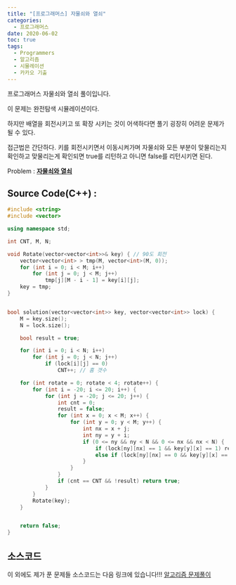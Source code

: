 ```yaml
---
title: "[프로그래머스] 자물쇠와 열쇠"
categories: 
  - 프로그래머스
date: 2020-06-02
toc: true
tags: 
  - Programmers
  - 알고리즘
  - 시뮬레이션
  - 카카오 기출
---
```

프로그래머스 자물쇠와 열쇠 풀이입니다.<br/>

이 문제는 완전탐색 시뮬레이션이다. 

하지만 배열을 회전시키고 또 확장 시키는 것이 어색하다면 풀기 굉장히 어려운 문제가 될 수 있다.  

접근법은 간단하다. 키를 회전시키면서 이동시켜가며 자물쇠와 모든 부분이 맞물리는지 확인하고 맞물리는게 확인되면 true를 리턴하고 아니면 false를 
리턴시키면 된다. 

Problem : 
**[자물쇠와 열쇠](https://programmers.co.kr/learn/courses/30/lessons/60059)**

Source Code(C++) : 
-----

```cpp
#include <string>
#include <vector>

using namespace std;

int CNT, M, N;

void Rotate(vector<vector<int>>& key) { // 90도 회전 
	vector<vector<int> > tmp(M, vector<int>(M, 0));
	for (int i = 0; i < M; i++)
		for (int j = 0; j < M; j++)
			tmp[j][M - i - 1] = key[i][j];
	key = tmp;
}


bool solution(vector<vector<int>> key, vector<vector<int>> lock) {
	M = key.size();
	N = lock.size();

	bool result = true;

	for (int i = 0; i < N; i++)
		for (int j = 0; j < N; j++)
			if (lock[i][j] == 0)
				CNT++; // 홈 갯수 

	for (int rotate = 0; rotate < 4; rotate++) {
		for (int i = -20; i <= 20; i++) {
			for (int j = -20; j <= 20; j++) {
				int cnt = 0;
				result = false;
				for (int x = 0; x < M; x++) {
					for (int y = 0; y < M; y++) {
						int nx = x + j;
						int ny = y + i;
						if (0 <= ny && ny < N && 0 <= nx && nx < N) {
							if (lock[ny][nx] == 1 && key[y][x] == 1) result = true;
							else if (lock[ny][nx] == 0 && key[y][x] == 1) cnt++;
						}
					}
				}
				if (cnt == CNT && !result) return true;
			}
		}
		Rotate(key);
	}


	return false;
}
```


## 소스코드
이 외에도 제가 푼 문제들 소스코드는 다음 링크에 있습니다!!!
[알고리즘 문제풀이](https://github.com/JooYoung1121/CodingTest_Algorithm)

